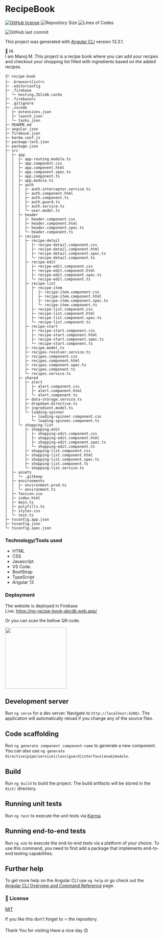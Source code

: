 # RecipeBook


<a href="https://github.com/manoj633/recipe-book/blob/main/LICENSE"><img alt="GitHub license" src="https://img.shields.io/github/license/manoj633/recipe-book?style=for-the-badge"></a>
![Repository Size](https://img.shields.io/github/repo-size/manoj633/recipe-book?style=for-the-badge)
![Lines of Codes](https://img.shields.io/tokei/lines/github.com/manoj633/recipe-book?style=for-the-badge)

![GitHub last commit](https://img.shields.io/github/last-commit/manoj633/recipe-book?style=for-the-badge)

This project was generated with [Angular CLI](https://github.com/angular/angular-cli) version 13.3.1.

👋 Hi <br>
I am Manoj M .This project is a recipe book where you can add your recipes and checkout your shopping list filled with ingredients based on the added recipes.

```
📦 recipe-book
├─ .browserslistrc
├─ .editorconfig
├─ .firebase
│  └─ hosting.ZGlzdA.cache
├─ .firebaserc
├─ .gitignore
├─ .vscode
│  ├─ extensions.json
│  ├─ launch.json
│  └─ tasks.json
├─ README.md
├─ angular.json
├─ firebase.json
├─ karma.conf.js
├─ package-lock.json
├─ package.json
├─ src
│  ├─ app
│  │  ├─ app-routing.module.ts
│  │  ├─ app.component.css
│  │  ├─ app.component.html
│  │  ├─ app.component.spec.ts
│  │  ├─ app.component.ts
│  │  ├─ app.module.ts
│  │  ├─ auth
│  │  │  ├─ auth-interceptor.service.ts
│  │  │  ├─ auth.component.html
│  │  │  ├─ auth.component.ts
│  │  │  ├─ auth.guard.ts
│  │  │  ├─ auth.service.ts
│  │  │  └─ user.model.ts
│  │  ├─ header
│  │  │  ├─ header.component.css
│  │  │  ├─ header.component.html
│  │  │  ├─ header.component.spec.ts
│  │  │  └─ header.component.ts
│  │  ├─ recipes
│  │  │  ├─ recipe-detail
│  │  │  │  ├─ recipe-detail.component.css
│  │  │  │  ├─ recipe-detail.component.html
│  │  │  │  ├─ recipe-detail.component.spec.ts
│  │  │  │  └─ recipe-detail.component.ts
│  │  │  ├─ recipe-edit
│  │  │  │  ├─ recipe-edit.component.css
│  │  │  │  ├─ recipe-edit.component.html
│  │  │  │  ├─ recipe-edit.component.spec.ts
│  │  │  │  └─ recipe-edit.component.ts
│  │  │  ├─ recipe-list
│  │  │  │  ├─ recipe-item
│  │  │  │  │  ├─ recipe-item.component.css
│  │  │  │  │  ├─ recipe-item.component.html
│  │  │  │  │  ├─ recipe-item.component.spec.ts
│  │  │  │  │  └─ recipe-item.component.ts
│  │  │  │  ├─ recipe-list.component.css
│  │  │  │  ├─ recipe-list.component.html
│  │  │  │  ├─ recipe-list.component.spec.ts
│  │  │  │  └─ recipe-list.component.ts
│  │  │  ├─ recipe-start
│  │  │  │  ├─ recipe-start.component.css
│  │  │  │  ├─ recipe-start.component.html
│  │  │  │  ├─ recipe-start.component.spec.ts
│  │  │  │  └─ recipe-start.component.ts
│  │  │  ├─ recipe.model.ts
│  │  │  ├─ recipes-resolver.service.ts
│  │  │  ├─ recipes.component.css
│  │  │  ├─ recipes.component.html
│  │  │  ├─ recipes.component.spec.ts
│  │  │  ├─ recipes.component.ts
│  │  │  └─ recipes.service.ts
│  │  ├─ shared
│  │  │  ├─ alert
│  │  │  │  ├─ alert.component.css
│  │  │  │  ├─ alert.component.html
│  │  │  │  └─ alert.component.ts
│  │  │  ├─ data-storage.service.ts
│  │  │  ├─ dropdown.directive.ts
│  │  │  ├─ ingredient.model.ts
│  │  │  └─ loading-spinner
│  │  │     ├─ loading-spinner.component.css
│  │  │     └─ loading-spinner.component.ts
│  │  └─ shopping-list
│  │     ├─ shopping-edit
│  │     │  ├─ shopping-edit.component.css
│  │     │  ├─ shopping-edit.component.html
│  │     │  ├─ shopping-edit.component.spec.ts
│  │     │  └─ shopping-edit.component.ts
│  │     ├─ shopping-list.component.css
│  │     ├─ shopping-list.component.html
│  │     ├─ shopping-list.component.spec.ts
│  │     ├─ shopping-list.component.ts
│  │     └─ shopping-list.service.ts
│  ├─ assets
│  │  └─ .gitkeep
│  ├─ environments
│  │  ├─ environment.prod.ts
│  │  └─ environment.ts
│  ├─ favicon.ico
│  ├─ index.html
│  ├─ main.ts
│  ├─ polyfills.ts
│  ├─ styles.css
│  └─ test.ts
├─ tsconfig.app.json
├─ tsconfig.json
└─ tsconfig.spec.json
```

### Technology/Tools used

- HTML
- CSS
- Javascript.
- VS Code.
- BootStrap
- TypeScript
- Angular 13

### Deployment

The website is deployed in Firebase<br/>
Live: https://ng-recipe-book-abcdb.web.app/

Or you can scan the bellow QR code.

<img src="https://user-images.githubusercontent.com/42727681/194718185-3b994e9e-f5ed-46f8-89c3-dcdfb15304f5.png" style="width:200px"/>


## Development server

Run `ng serve` for a dev server. Navigate to `http://localhost:4200/`. The application will automatically reload if you change any of the source files.

## Code scaffolding

Run `ng generate component component-name` to generate a new component. You can also use `ng generate directive|pipe|service|class|guard|interface|enum|module`.

## Build

Run `ng build` to build the project. The build artifacts will be stored in the `dist/` directory.

## Running unit tests

Run `ng test` to execute the unit tests via [Karma](https://karma-runner.github.io).

## Running end-to-end tests

Run `ng e2e` to execute the end-to-end tests via a platform of your choice. To use this command, you need to first add a package that implements end-to-end testing capabilities.

## Further help

To get more help on the Angular CLI use `ng help` or go check out the [Angular CLI Overview and Command Reference](https://angular.io/cli) page.

### 📝 License

[MIT](https://choosealicense.com/licenses/mit/)

If you like this don't forget to ⭐ the repository.

Thank You for visiting
Have a nice day 😊

